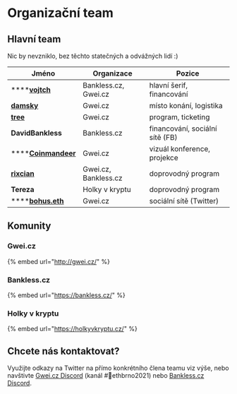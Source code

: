 # Organizační team

## Hlavní team

Nic by nevzniklo, bez těchto statečných a odvážných lidí :)

| Jméno                                                  | Organizace           | Pozice                          |
| ------------------------------------------------------ | -------------------- | ------------------------------- |
| ****[**vojtch**](https://twitter.com/StudenyVojta)     | Bankless.cz, Gwei.cz | hlavní šerif, financování       |
| ****[**damsky**](https://twitter.com/CryptoDamSky)**** | Gwei.cz              | místo konání, logistika         |
| [**tree**](https://twitter.com/treecz)                 | Gwei.cz              | program, ticketing              |
| **DavidBankless**                                      | Bankless.cz          | financování, sociální sítě (FB) |
| ****[**Coinmandeer**](https://twitter.com/keenofcoin)  | Gwei.cz              | vizuál konference, projekce     |
| ****[**rixcian**](https://twitter.com/rixcian)****     | Gwei.cz, Bankless.cz | doprovodný program              |
| **Tereza**                                             | Holky v kryptu       | doprovodný program              |
| ****[**bohus.eth**](https://twitter.com/BohusKrypto)   | Gwei.cz              | sociální sítě (Twitter)         |

## Komunity

### Gwei.cz

{% embed url="http://gwei.cz/" %}

### Bankless.cz

{% embed url="https://bankless.cz/" %}

### Holky v kryptu

{% embed url="https://holkyvkryptu.cz/" %}

## Chcete nás kontaktovat?

Využijte odkazy na Twitter na přímo konkrétního člena teamu viz výše, nebo navštivte [Gwei.cz Discord](https://chat.gwei.cz) (kanál #📯ethbrno2021) nebo [Bankless.cz Discord](https://discord.com/invite/3SrAtJ2gd3).
